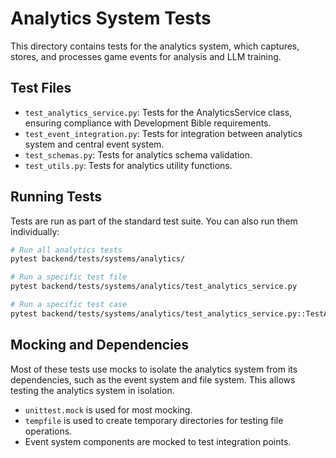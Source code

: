# Analytics System Tests

This directory contains tests for the analytics system, which captures, stores, and processes game events for analysis and LLM training.

## Test Files

- `test_analytics_service.py`: Tests for the AnalyticsService class, ensuring compliance with Development Bible requirements.
- `test_event_integration.py`: Tests for integration between analytics system and central event system.
- `test_schemas.py`: Tests for analytics schema validation.
- `test_utils.py`: Tests for analytics utility functions.

## Running Tests

Tests are run as part of the standard test suite. You can also run them individually:

```bash
# Run all analytics tests
pytest backend/tests/systems/analytics/

# Run a specific test file
pytest backend/tests/systems/analytics/test_analytics_service.py

# Run a specific test case
pytest backend/tests/systems/analytics/test_analytics_service.py::TestAnalyticsService::test_singleton_pattern
```

## Mocking and Dependencies

Most of these tests use mocks to isolate the analytics system from its dependencies, such as the event system and file system. This allows testing the analytics system in isolation.

- `unittest.mock` is used for most mocking.
- `tempfile` is used to create temporary directories for testing file operations.
- Event system components are mocked to test integration points. 